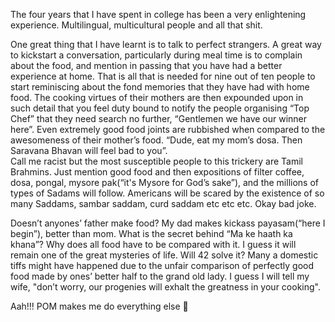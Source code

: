 The four years that I have spent in college has been a very enlightening experience. Multilingual, multicultural people and all 
that shit. 

One great thing that I have learnt is to talk to perfect strangers. A great way to kickstart a conversation, particularly during
meal time is to complain about the food, and mention in passing that you have had a better experience at home. That is all that is
needed for nine out of ten people to start reminiscing about the fond memories that they have had with home food. The cooking 
virtues of their mothers are then expounded upon in such detail that you feel duty bound to notify the people organising “Top Chef”
that they need search no further, “Gentlemen we have our winner here”. Even extremely good food joints are rubbished when compared 
to the awesomeness of their mother’s food.
“Dude, eat my mom’s dosa. Then Saravana Bhavan will feel bad to you”.   
Call me racist but the most susceptible people to this trickery are Tamil Brahmins. Just mention good food and then expositions of 
filter coffee, dosa, pongal, mysore pak(“it's Mysore for God’s sake”), and the millions of types of Sadams will follow. Americans 
will be scared by the existence of so many Saddams, sambar saddam, curd saddam etc etc etc. Okay bad joke.

Doesn’t anyones’ father make food? My dad makes kickass payasam(“here I begin”), better than mom. What is the secret behind “Ma ke
haath ka khana”? Why does all food have to be compared with it. I guess it will remain one of the great mysteries of  life. Will 42
solve it? Many a domestic tiffs might have happened due to the unfair comparison of perfectly good food made by ones’ better half
to the grand old lady. I guess I will tell my wife, "don’t worry, our progenies will exhalt the greatness in your cooking".

Aah!!! POM makes me do everything else 🙂
